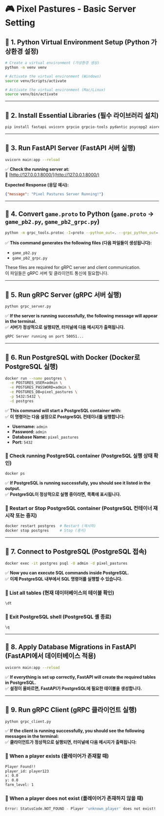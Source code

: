 
# 🎮 Pixel Pastures - Basic Server Setting

## 📌 1. Python Virtual Environment Setup (Python 가상환경 설정)
```bash
# Create a virtual environment (가상환경 생성)
python -m venv venv

# Activate the virtual environment (Windows)
source venv/Scripts/activate

# Activate the virtual environment (Mac/Linux)
source venv/bin/activate
```

---

## 📌 2. Install Essential Libraries (필수 라이브러리 설치)
```bash
pip install fastapi uvicorn grpcio grpcio-tools pydantic psycopg2 aioredis confluent-kafka
```

---

## 📌 3. Run FastAPI Server (FastAPI 서버 실행)
```bash
uvicorn main:app --reload
```
✅ **Check the running server at:**  
🔗 [http://127.0.0.1:8000/](http://127.0.0.1:8000/)  

**Expected Response (응답 예시):**
```json
{"message": "Pixel Pastures Server Running!"}
```

---

## 📌 4. Convert `game.proto` to Python (`game.proto` → `game_pb2.py`, `game_pb2_grpc.py`)
```bash
python -m grpc_tools.protoc -I=proto --python_out=. --grpc_python_out=. proto/game.proto
```
✅ **This command generates the following files (다음 파일들이 생성됩니다):**  
- `game_pb2.py`
- `game_pb2_grpc.py`

These files are required for gRPC server and client communication.  
이 파일들은 gRPC 서버 및 클라이언트 통신에 필요합니다.

---

## 📌 5. Run gRPC Server (gRPC 서버 실행)
```bash
python grpc_server.py
```
✅ **If the server is running successfully, the following message will appear in the terminal.**  
✅ **서버가 정상적으로 실행되면, 터미널에 다음 메시지가 출력됩니다.**  
```bash
gRPC Server running on port 50051...
```

---

## 📌 6. Run PostgreSQL with Docker (Docker로 PostgreSQL 실행)
```bash
docker run --name postgres \
  -e POSTGRES_USER=admin \
  -e POSTGRES_PASSWORD=admin \
  -e POSTGRES_DB=pixel_pastures \
  -p 5432:5432 \
  -d postgres
```
✅ **This command will start a PostgreSQL container with:**  
✅ **이 명령어는 다음 설정으로 PostgreSQL 컨테이너를 실행합니다:**  
- **Username:** `admin`
- **Password:** `admin`
- **Database Name:** `pixel_pastures`
- **Port:** `5432`

### 🔹 Check running PostgreSQL container (PostgreSQL 실행 상태 확인)
```bash
docker ps
```
✅ **If PostgreSQL is running successfully, you should see it listed in the output.**  
✅ **PostgreSQL이 정상적으로 실행 중이라면, 목록에 표시됩니다.**

### 🔹 Restart or Stop PostgreSQL container (PostgreSQL 컨테이너 재시작 또는 중지)
```bash
docker restart postgres  # Restart (재시작)
docker stop postgres     # Stop (중지)
```

---

## 📌 7. Connect to PostgreSQL (PostgreSQL 접속)
```bash
docker exec -it postgres psql -U admin -d pixel_pastures
```
✅ **Now you can execute SQL commands inside PostgreSQL.**  
✅ **이제 PostgreSQL 내부에서 SQL 명령어를 실행할 수 있습니다.**

### 🔹 List all tables (현재 데이터베이스의 테이블 확인)
```sql
\dt
```

### 🔹 Exit PostgreSQL shell (PostgreSQL 셸 종료)
```sql
\q
```

---

## 📌 8. Apply Database Migrations in FastAPI (FastAPI에서 데이터베이스 적용)
```bash
uvicorn main:app --reload
```
✅ **If everything is set up correctly, FastAPI will create the required tables in PostgreSQL.**  
✅ **설정이 올바르면, FastAPI가 PostgreSQL에 필요한 테이블을 생성합니다.**

---


## 📌 9. Run gRPC Client (gRPC 클라이언트 실행)
```bash
python grpc_client.py
```
✅ **If the client is running successfully, you should see the following messages in the terminal:**  
✅ **클라이언트가 정상적으로 실행되면, 터미널에 다음 메시지가 출력됩니다:**  

### **📌 When a player exists (플레이어가 존재할 때)**
```bash
Player Found!!
player_id: player123
x: 0.0
y: 0.0
farm_level: 1
```

### **📌 When a player does not exist (플레이어가 존재하지 않을 때)**
```bash
Error: StatusCode.NOT_FOUND - Player 'unknown_player' does not exist!
```